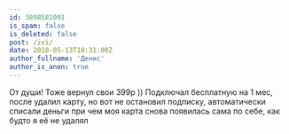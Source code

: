 ```yaml
---
id: 3898581091
is_spam: false
is_deleted: false
post: /ivi/
date: 2018-05-13T10:31:00Z
author_fullname: 'Денис'
author_is_anon: true
---
```


<p>От души! Тоже вернул свои 399р )) Подключал бесплатную на 1 мес, после удалил карту, но вот не остановил подписку, автоматически списали деньги при чем моя карта снова появилась сама по себе, как будто я её не удалял</p>
